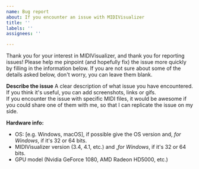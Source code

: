 ```yaml
---
name: Bug report
about: If you encounter an issue with MIDIVisualizer
title: ''
labels: ''
assignees: ''

---
```


Thank you for your interest in MIDIVisualizer, and thank you for reporting issues!
Please help me pinpoint (and hopefully fix) the issue more quickly by filling in the information below.
If you are not sure about some of the details asked below, don't worry, you can leave them blank.

**Describe the issue**
A clear description of what issue you have encountered. If you think it's useful, you can add screenshots, links or gifs.  
If you encounter the issue with specific MIDI files, it would be awesome if you could share one of them with me, so that I can replicate the issue on my side.

**Hardware info:**
- OS: [e.g. Windows, macOS], if possible give the OS version and, *for Windows*, if it's 32 or 64 bits.
- MIDIVisualizer version (3.4, 4.1, etc.) and ,*for Windows*, if it's 32 or 64 bits.
- GPU model (Nvidia GeForce 1080, AMD Radeon HD5000, etc.)
